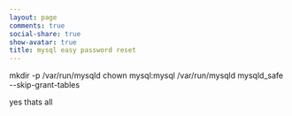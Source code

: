 ```yaml
---
layout: page
comments: true
social-share: true
show-avatar: true
title: mysql easy password reset
---
```


mkdir -p /var/run/mysqld
chown mysql:mysql /var/run/mysqld
mysqld_safe --skip-grant-tables

yes thats all